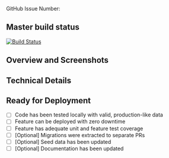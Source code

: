 GitHub Issue Number:

<!-- If there is no existing issue, create a new issue to track this work -->

Master build status
-----------------

[![Build Status](https://semaphoreci.com/api/v1/projects/45cb04cd-852d-40fc-92b3-502ce585549c/2722563/badge.svg)](https://semaphoreci.com/recipe-viewer/recipe_viewer)

Overview and Screenshots
-----------------

Technical Details
-----------------

<!-- Explain non-obvious technical changes, the reasoning behind them, any compromises involved, etc.
(Remove this section if you have nothing to add here.) -->

Ready for Deployment
------------

- [ ] Code has been tested locally with valid, production-like data
- [ ] Feature can be deployed with zero downtime
- [ ] Feature has adequate unit and feature test coverage
- [ ] [Optional] Migrations were extracted to separate PRs
- [ ] [Optional] Seed data has been updated
- [ ] [Optional] Documentation has been updated
